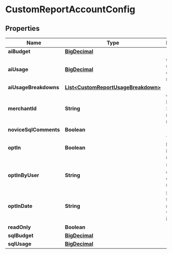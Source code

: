 
# CustomReportAccountConfig

## Properties
Name | Type | Description | Notes
------------ | ------------- | ------------- | -------------
**aiBudget** | [**BigDecimal**](BigDecimal.md) |  |  [optional]
**aiUsage** | [**BigDecimal**](BigDecimal.md) | Current AI usage creating reports |  [optional]
**aiUsageBreakdowns** | [**List&lt;CustomReportUsageBreakdown&gt;**](CustomReportUsageBreakdown.md) |  |  [optional]
**merchantId** | **String** | Current BigQuery SQL usage running reports |  [optional]
**noviceSqlComments** | **Boolean** |  |  [optional]
**optIn** | **Boolean** | True if they have opted into custom reports |  [optional]
**optInByUser** | **String** | User that opted into custom reporting |  [optional]
**optInDate** | **String** | Date/time that custom reporting was opted in to |  [optional]
**readOnly** | **Boolean** |  |  [optional]
**sqlBudget** | [**BigDecimal**](BigDecimal.md) |  |  [optional]
**sqlUsage** | [**BigDecimal**](BigDecimal.md) |  |  [optional]



